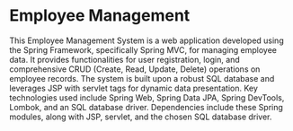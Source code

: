 # Employee Management
 This Employee Management System is a web application developed using the Spring Framework, specifically Spring MVC, for managing employee data. It provides functionalities for user registration, login, and comprehensive CRUD (Create, Read, Update, Delete) operations on employee records. The system is built upon a robust SQL database and leverages JSP with servlet tags for dynamic data presentation. Key technologies used include Spring Web, Spring Data JPA, Spring DevTools, Lombok, and an SQL database driver. Dependencies include these Spring modules, along with JSP, servlet, and the chosen SQL database driver.
